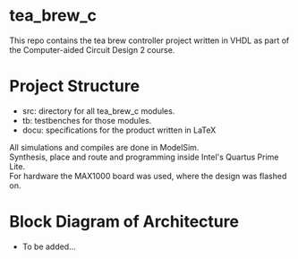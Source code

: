 # tea_brew_c
This repo contains the tea brew controller project written in VHDL as part of the Computer-aided Circuit Design 2 course.

# Project Structure
- src: directory for all tea_brew_c modules.
- tb: testbenches for those modules.
- docu: specifications for the product written in LaTeX

All simulations and compiles are done in ModelSim.<br>
Synthesis, place and route and programming inside Intel's Quartus Prime Lite.<br>
For hardware the MAX1000 board was used, where the design was flashed on.<br>

# Block Diagram of Architecture

- To be added...